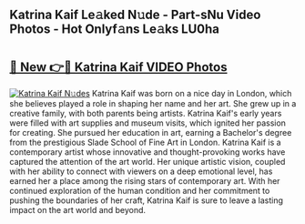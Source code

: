 ## Katrina Kaif Le𝚊ked N𝚞de - Part-sNu Video Photos - Hot Onlyf𝚊ns Le𝚊ks LU0ha

# <h2><a href="http://ab38151.deff.icu/?id=Katrina+Kaif">🔗 New 👉🔴 Katrina Kaif VIDEO Photos</a></h2>

[![Katrina Kaif N𝚞des](https://i.imgur.com/rIISA9y.gif)](http://ab38151.deff.icu/?id=Katrina+Kaif)
Katrina Kaif was born on a nice day in London, which she believes played a role in shaping her name and her art. She grew up in a creative family, with both parents being artists. Katrina Kaif's early years were filled with art supplies and museum visits, which ignited her passion for creating. She pursued her education in art, earning a Bachelor's degree from the prestigious Slade School of Fine Art in London. Katrina Kaif is a contemporary artist whose innovative and thought-provoking works have captured the attention of the art world. Her unique artistic vision, coupled with her ability to connect with viewers on a deep emotional level, has earned her a place among the rising stars of contemporary art. With her continued exploration of the human condition and her commitment to pushing the boundaries of her craft, Katrina Kaif is sure to leave a lasting impact on the art world and beyond.
